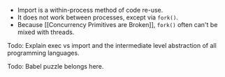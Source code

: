 - Import is a within-process method of code re-use.
- It does not work between processes, except via `fork()`.
- Because [[Concurrency Primitives are Broken]], `fork()` often can't be mixed with threads.

Todo: Explain exec vs import and the intermediate level abstraction of all programming languages.

Todo: Babel puzzle belongs here.